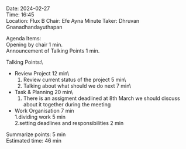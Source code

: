 Date: 2024-02-27\
Time: 16:45\
Location: Flux B
Chair: Efe Ayna
Minute Taker: Dhruvan Gnanadhandayuthapan 


Agenda Items:\
Opening by chair 1 min.\
Announcement of Talking Points 1 min.

Talking Points:\
- Review Project 12 min\
  1. Review current status of the project 5 min\
  2. Talking about what should we do next 7 min\
- Task & Planning 20 min\
  1. There is an assigment deadlined at 8th March we should discuss about it together during the meeting
- Work Organisation 7 min\
  1.dividing work 5 min\
  2.setting deadlines and responsibilities 2 min

Summarize points: 5 min\
Estimated time: 46 min

